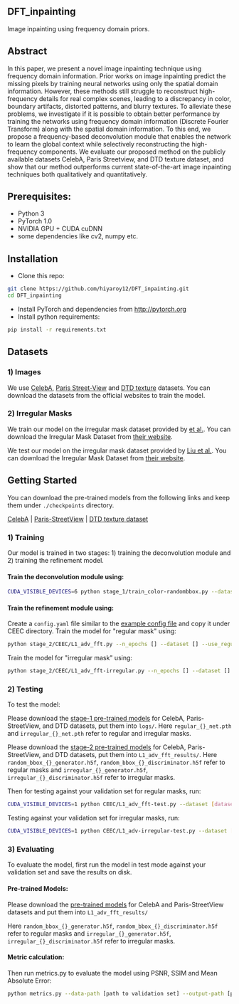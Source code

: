 ## DFT_inpainting
Image inpainting using frequency domain priors.

## Abstract
In this paper, we present a novel image inpainting technique using frequency domain information. Prior works on image inpainting predict the missing pixels by training neural networks using only the spatial domain information. However, these methods still struggle to reconstruct high-frequency details for real complex scenes, leading to a discrepancy in color, boundary artifacts, distorted patterns, and blurry textures. To alleviate these problems, we investigate if it is possible to obtain better performance by training the networks using frequency domain information (Discrete Fourier Transform) along with the spatial domain information. To this end, we propose a frequency-based deconvolution module that enables the network to learn the global context while selectively reconstructing the high-frequency components. We evaluate our proposed method on the publicly available datasets CelebA, Paris Streetview, and DTD texture dataset, and show that our method outperforms current state-of-the-art image inpainting techniques both qualitatively and quantitatively. 

## Prerequisites: 
- Python 3
- PyTorch 1.0
- NVIDIA GPU + CUDA cuDNN
- some dependencies like cv2, numpy etc. 


## Installation
- Clone this repo:
```bash
git clone https://github.com/hiyaroy12/DFT_inpainting.git
cd DFT_inpainting
```
- Install PyTorch and dependencies from http://pytorch.org
- Install python requirements:
```bash
pip install -r requirements.txt
```

## Datasets
### 1) Images
We use [CelebA](http://mmlab.ie.cuhk.edu.hk/projects/CelebA.html), [Paris Street-View](https://github.com/pathak22/context-encoder) and [DTD texture](https://www.robots.ox.ac.uk/~vgg/data/dtd/) datasets. You can download the datasets from the official websites to train the model. 

### 2) Irregular Masks
We train our model on the irregular mask dataset provided by [ et al.](). You can download the Irregular Mask Dataset from [their website]().

We test our model on the irregular mask dataset provided by [Liu et al.](https://arxiv.org/abs/1804.07723). You can download the Irregular Mask Dataset from [their website](http://masc.cs.gmu.edu/wiki/partialconv).

## Getting Started
You can download the pre-trained models from the following links and keep them under `./checkpoints` directory.

[CelebA]() | [Paris-StreetView]() | [DTD texture dataset]()

### 1) Training
Our model is trained in two stages: 1) training the deconvolution module and 2) training the refinement model. 
#### Train the deconvolution module using:
```bash
CUDA_VISIBLE_DEVICES=6 python stage_1/train_color-randombbox.py --dataset celeba --use_regular 1
```
#### Train the refinement module using:
Create a `config.yaml` file similar to the [example config file]() and copy it under CEEC directory.
Train the model for "regular mask" using:
```bash
python stage_2/CEEC/L1_adv_fft.py --n_epochs [] --dataset [] --use_regular 1
```
Train the model for "irregular mask" using:
```bash
python stage_2/CEEC/L1_adv_fft-irregular.py --n_epochs [] --dataset [] --use_irregular 1
```

### 2) Testing
To test the model:

Please download the [stage-1 pre-trained models](https://drive.google.com/drive/folders/1ZWtyd8jb9R14OqJN0ytpgYNDz3XbLu7_?usp=sharing) for CelebA, Paris-StreetView, and DTD datasets, put them into `logs/`. Here `regular_{}_net.pth` and `irregular_{}_net.pth` refer to regular and irregular masks.

Please download the [stage-2 pre-trained models](https://drive.google.com/drive/folders/1K4ry5qlkzMzk3ZqrS1sLm4p949ebIXfv?usp=sharing) for CelebA, Paris-StreetView, and DTD datasets, put them into `L1_adv_fft_results/`. Here `random_bbox_{}_generator.h5f`, `random_bbox_{}_discriminator.h5f` refer to regular masks and `irregular_{}_generator.h5f`, `irregular_{}_discriminator.h5f` refer to irregular masks.

Then for testing against your validation set for regular masks, run:

```bash
CUDA_VISIBLE_DEVICES=1 python CEEC/L1_adv_fft-test.py --dataset [dataset_name] --use_regular 1
```

Testing against your validation set for irregular masks, run:
```bash
CUDA_VISIBLE_DEVICES=1 python CEEC/L1_adv-irregular-test.py --dataset [dataset_name] --use_irregular 1 --perc_test_mask []
```

### 3) Evaluating
To evaluate the model, first run the model in test mode against your validation set and save the results on disk. 

#### Pre-trained Models: 
Please download the [pre-trained models](https://drive.google.com/drive/folders/1K4ry5qlkzMzk3ZqrS1sLm4p949ebIXfv?usp=sharing) for CelebA and Paris-StreetView datasets and put them into `L1_adv_fft_results/`

Here `random_bbox_{}_generator.h5f`, `random_bbox_{}_discriminator.h5f` refer to regular masks and `irregular_{}_generator.h5f`, `irregular_{}_discriminator.h5f` refer to irregular masks.

#### Metric calculation:
Then run metrics.py to evaluate the model using PSNR, SSIM and Mean Absolute Error:
```bash
python metrics.py --data-path [path to validation set] --output-path [path to model output]
```


